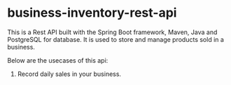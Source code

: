 # business-inventory-rest-api
This is a Rest API built with the Spring Boot framework, Maven, Java and PostgreSQL for database. It is used to store and manage products sold in a business.

Below are the usecases of this api:
1. Record daily sales in your business.
   

